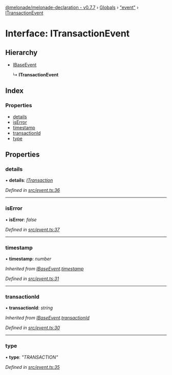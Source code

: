 [@melonade/melonade-declaration - v0.7.7](../README.md) › [Globals](../globals.md) › ["event"](../modules/_event_.md) › [ITransactionEvent](_event_.itransactionevent.md)

# Interface: ITransactionEvent

## Hierarchy

* [IBaseEvent](_event_.ibaseevent.md)

  ↳ **ITransactionEvent**

## Index

### Properties

* [details](_event_.itransactionevent.md#details)
* [isError](_event_.itransactionevent.md#iserror)
* [timestamp](_event_.itransactionevent.md#timestamp)
* [transactionId](_event_.itransactionevent.md#transactionid)
* [type](_event_.itransactionevent.md#type)

## Properties

###  details

• **details**: *[ITransaction](_transaction_.itransaction.md)*

*Defined in [src/event.ts:36](https://github.com/devit-tel/melonade-declaration/blob/3e3ea40/src/event.ts#L36)*

___

###  isError

• **isError**: *false*

*Defined in [src/event.ts:37](https://github.com/devit-tel/melonade-declaration/blob/3e3ea40/src/event.ts#L37)*

___

###  timestamp

• **timestamp**: *number*

*Inherited from [IBaseEvent](_event_.ibaseevent.md).[timestamp](_event_.ibaseevent.md#timestamp)*

*Defined in [src/event.ts:31](https://github.com/devit-tel/melonade-declaration/blob/3e3ea40/src/event.ts#L31)*

___

###  transactionId

• **transactionId**: *string*

*Inherited from [IBaseEvent](_event_.ibaseevent.md).[transactionId](_event_.ibaseevent.md#transactionid)*

*Defined in [src/event.ts:30](https://github.com/devit-tel/melonade-declaration/blob/3e3ea40/src/event.ts#L30)*

___

###  type

• **type**: *"TRANSACTION"*

*Defined in [src/event.ts:35](https://github.com/devit-tel/melonade-declaration/blob/3e3ea40/src/event.ts#L35)*

